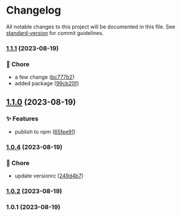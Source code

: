 # Changelog

All notable changes to this project will be documented in this file. See [standard-version](https://github.com/conventional-changelog/standard-version) for commit guidelines.

### [1.1.1](https://github.com/BIYUEHU/commitizen-demo/compare/v1.1.0...v1.1.1) (2023-08-19)


### 🚀 Chore

* a few change ([bc777b2](https://github.com/BIYUEHU/commitizen-demo/commit/bc777b2ec60fca3d5953c984cf3d67ef86b8341d))
* added package ([99cb20f](https://github.com/BIYUEHU/commitizen-demo/commit/99cb20f56c176c02d5c47d892b4f3c9a8aee6ba3))

## [1.1.0](https://github.com/BIYUEHU/commitizen-demo/compare/v1.0.4...v1.1.0) (2023-08-19)


### ✨ Features

* publish to npm ([65fee91](https://github.com/BIYUEHU/commitizen-demo/commit/65fee91943d3a63b8425ee1900a788970e4b336b))

### [1.0.4](https://github.com/BIYUEHU/commitizen-demo/compare/v1.0.2...v1.0.4) (2023-08-19)


### 🚀 Chore

* update versionrc ([249d4b7](https://github.com/BIYUEHU/commitizen-demo/commit/249d4b773b6b5d48ad96fb0dd7124df5b2cc90a2))

### [1.0.2](https://github.com/BIYUEHU/commitizen-demo/compare/v1.0.1...v1.0.2) (2023-08-19)

### 1.0.1 (2023-08-19)

